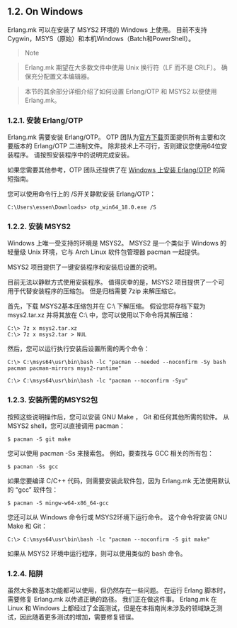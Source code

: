 ## 1.2. On Windows

Erlang.mk 可以在安装了 MSYS2 环境的 Windows 上使用。 目前不支持Cygwin，MSYS（原始）和本机Windows（Batch和PowerShell）。

> Note

> Erlang.mk 期望在大多数文件中使用 Unix 换行符（LF 而不是 CRLF）。 确保充分配置文本编辑器。

> 本节的其余部分详细介绍了如何设置 Erlang/OTP 和 MSYS2 以便使用 Erlang.mk。

### 1.2.1. 安装 Erlang/OTP

Erlang.mk 需要安装 Erlang/OTP。 OTP 团队为[官方下载](http://www.erlang.org/downloads)页面提供所有主要和次要版本的 Erlang/OTP 二进制文件。 除非技术上不可行，否则建议您使用64位安装程序。 请按照安装程序中的说明完成安装。

如果您需要其他参考，OTP 团队还提供了在 [Windows 上安装 Erlang/OTP](http://www.erlang.org/downloads) 的简短指南。

您可以使用命令行上的 /S开关静默安装 Erlang/OTP：
```
C:\Users\essen\Downloads> otp_win64_18.0.exe /S
```
### 1.2.2. 安装 MSYS2

Windows 上唯一受支持的环境是 MSYS2。 MSYS2 是一个类似于 Windows 的轻量级 Unix 环境，它与 Arch Linux 软件包管理器 pacman 一起提供。

MSYS2 项目提供了一键安装程序和安装后设置的说明。

目前无法以静默方式使用安装程序。 值得庆幸的是，MSYS2 项目提供了一个可用于代替安装程序的压缩包。 但是归档需要 7zip 来解压缩它。

首先，下载 MSYS2基本压缩包并在 C:\ 下解压缩。 假设您将存档下载为 msys2.tar.xz 并将其放在 C:\ 中，您可以使用以下命令将其解压缩：
```
C:\> 7z x msys2.tar.xz
C:\> 7z x msys2.tar > NUL
```
然后，您可以运行执行安装后设置所需的两个命令：
```
C:\> C:\msys64\usr\bin\bash -lc "pacman --needed --noconfirm -Sy bash pacman pacman-mirrors msys2-runtime"

C:\> C:\msys64\usr\bin\bash -lc "pacman --noconfirm -Syu"
```

### 1.2.3. 安装所需的MSYS2包

按照这些说明操作后，您可以安装 GNU Make ， Git 和任何其他所需的软件。 从 MSYS2 shell，您可以直接调用 pacman：
```
$ pacman -S git make
```
您可以使用 pacman -Ss 来搜索包。 例如，要查找与 GCC 相关的所有包：
```
$ pacman -Ss gcc
```
如果您要编译 C/C++ 代码，则需要安装此软件包，因为 Erlang.mk 无法使用默认的 “gcc” 软件包：
```
$ pacman -S mingw-w64-x86_64-gcc
```
您还可以从 Windows 命令行或 MSYS2环境下运行命令。 这个命令将安装 GNU Make 和 Git：
```
C:\> C:\msys64\usr\bin\bash -lc "pacman --noconfirm -S git make"
```
如果从 MSYS2 环境中运行程序，则可以使用类似的 bash 命令。

###  1.2.4. 陷阱

虽然大多数基本功能都可以使用，但仍然存在一些问题。 在运行 Erlang 脚本时，需要修复  Erlang.mk 以传递正确的路径。 我们正在做这件事。 Erlang.mk 在 Linux 和 Windows 上都经过了全面测试，但是在本指南尚未涉及的领域缺乏测试，因此随着更多测试的增加，需要修复错误。